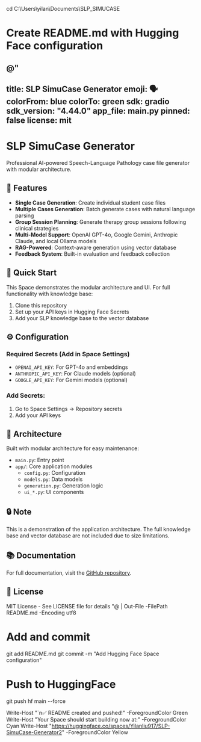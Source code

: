 cd C:\Users\yilan\Documents\SLP_SIMUCASE

# Create README.md with Hugging Face configuration
@"
---
title: SLP SimuCase Generator
emoji: 🗣️
colorFrom: blue
colorTo: green
sdk: gradio
sdk_version: "4.44.0"
app_file: main.py
pinned: false
license: mit
---

# SLP SimuCase Generator

Professional AI-powered Speech-Language Pathology case file generator with modular architecture.

## 🌟 Features

- **Single Case Generation**: Create individual student case files
- **Multiple Cases Generation**: Batch generate cases with natural language parsing
- **Group Session Planning**: Generate therapy group sessions following clinical strategies
- **Multi-Model Support**: OpenAI GPT-4o, Google Gemini, Anthropic Claude, and local Ollama models
- **RAG-Powered**: Context-aware generation using vector database
- **Feedback System**: Built-in evaluation and feedback collection

## 🚀 Quick Start

This Space demonstrates the modular architecture and UI. For full functionality with knowledge base:

1. Clone this repository
2. Set up your API keys in Hugging Face Secrets
3. Add your SLP knowledge base to the vector database

## ⚙️ Configuration

### Required Secrets (Add in Space Settings)

- ``OPENAI_API_KEY``: For GPT-4o and embeddings
- ``ANTHROPIC_API_KEY``: For Claude models (optional)
- ``GOOGLE_API_KEY``: For Gemini models (optional)

### Add Secrets:
1. Go to Space Settings → Repository secrets
2. Add your API keys

## 📁 Architecture

Built with modular architecture for easy maintenance:
- ``main.py``: Entry point
- ``app/``: Core application modules
  - ``config.py``: Configuration
  - ``models.py``: Data models
  - ``generation.py``: Generation logic
  - ``ui_*.py``: UI components

## 🔒 Note

This is a demonstration of the application architecture. The full knowledge base and vector database are not included due to size limitations.

## 📚 Documentation

For full documentation, visit the [GitHub repository](https://github.com/Yilanliu917/SLP_SIMUCASE).

## 📄 License

MIT License - See LICENSE file for details
"@ | Out-File -FilePath README.md -Encoding utf8

# Add and commit
git add README.md
git commit -m "Add Hugging Face Space configuration"

# Push to HuggingFace
git push hf main --force

Write-Host "`n✅ README created and pushed!" -ForegroundColor Green
Write-Host "Your Space should start building now at:" -ForegroundColor Cyan
Write-Host "https://huggingface.co/spaces/Yilanliu917/SLP-SimuCase-Generator2" -ForegroundColor Yellow